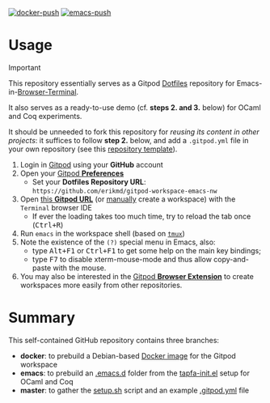 [![docker-push](https://github.com/erikmd/gitpod-workspace-emacs-nw/actions/workflows/docker-push.yml/badge.svg?branch=docker)](https://github.com/erikmd/gitpod-workspace-emacs-nw/actions/workflows/docker-push.yml) [![emacs-push](https://github.com/erikmd/gitpod-workspace-emacs-nw/actions/workflows/emacs-push.yml/badge.svg?branch=emacs)](https://github.com/erikmd/gitpod-workspace-emacs-nw/actions/workflows/emacs-push.yml)

# Usage

> [!IMPORTANT]
> This repository essentially serves as a Gitpod [Dotfiles](https://www.gitpod.io/docs/configure/user-settings/dotfiles) repository for Emacs-in-[Browser-Terminal](https://www.gitpod.io/docs/references/ides-and-editors/browser-terminal).
> 
> It also serves as a ready-to-use demo (cf. **steps 2. and 3.** below) for OCaml and Coq experiments.
> 
> It should be unneeded to fork this repository for *reusing its content in other projects*: it suffices to follow **step 2.** below, and add a `.gitpod.yml` file in your own repository (see this [repository template](https://github.com/erikmd/gitpod-tp-env)).

1. Login in [Gitpod](https://gitpod.io/login/) using your **GitHub** account
2. Open your [Gitpod **Preferences**](https://gitpod.io/user/preferences)
   * Set your **Dotfiles Repository URL**: `https://github.com/erikmd/gitpod-workspace-emacs-nw`
3. Open [this **Gitpod URL**](https://gitpod.io/new/?autostart=true&useLatest=true&editor=xterm&workspaceClass=g1-standard#https://github.com/erikmd/gitpod-workspace-emacs-nw/) (or [manually](https://gitpod.io/new) create a workspace) with the `Terminal` browser IDE
   * If ever the loading takes too much time, try to reload the tab once (<kbd>Ctrl+R</kbd>)
4. Run `emacs` in the workspace shell (based on [`tmux`](https://github.com/tmux/tmux/wiki))
5. Note the existence of the `(?)` special menu in Emacs, also:
   * type <kbd>Alt+F1</kbd> or <kbd>Ctrl+F1</kbd> to get some help on the main key bindings;
   * type <kbd>F7</kbd> to disable xterm-mouse-mode and thus allow copy-and-paste with the mouse.
6. You may also be interested in the [Gitpod **Browser Extension**](https://www.gitpod.io/docs/configure/user-settings/browser-extension) to create workspaces more easily from other repositories.

# Summary

This self-contained GitHub repository contains three branches:

* **docker**: to prebuild a Debian-based [Docker image](https://github.com/erikmd/gitpod-workspace-emacs-nw/pkgs/container/gitpod-workspace-emacs-nw) for the Gitpod workspace
* **emacs**: to prebuild an [.emacs.d](https://erikmd.github.io/gitpod-workspace-emacs-nw/batch-install/) folder from the [tapfa-init.el](https://github.com/erikmd/tapfa-init.el) setup for OCaml and Coq
* **master**: to gather the [setup.sh](./setup.sh) script and an example [.gitpod.yml](./.gitpod.yml) file
